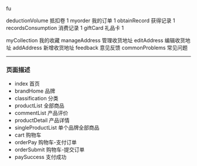 fu

deductionVolume 抵扣卷 1
myorder 我的订单 1
obtainRecord  获得记录 1
recordsConsumption 消费记录 1
giftCard  礼品卡 1

myCollection 我的收藏
manageAddress 管理收货地址
editAddress 编辑收货地址
addAddress 新增收货地址
feedback  意见反馈
commonProblems 常见问题

***
### 页面描述
* index 首页
* brandHome 品牌
* classification 分类
* productList 全部商品
* commentList 产品评价
* productDetail 产品详情
* singleProductList 单个品牌全部商品
* cart 购物车
* orderPay 购物车-支付订单
* orderSubmit 购物车-提交订单
* paySuccess 支付成功

